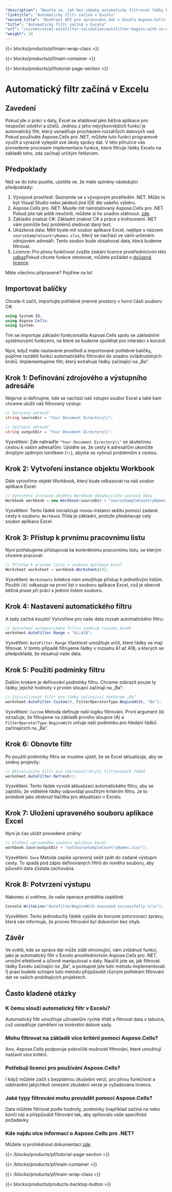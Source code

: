 ```yaml
---
"description": "Naučte se, jak bez námahy automaticky filtrovat řádky Excelu pomocí Aspose.Cells v .NET s tímto komplexním podrobným návodem."
"linktitle": "Automatický filtr začíná v Excelu"
"second_title": "Rozhraní API pro zpracování dat v Excelu Aspose.Cells v .NET"
"title": "Automatický filtr začíná v Excelu"
"url": "/cs/net/excel-autofilter-validation/autofilter-begins-with-in-excel/"
"weight": 10
---
```


{{< blocks/products/pf/main-wrap-class >}}

{{< blocks/products/pf/main-container >}}

{{< blocks/products/pf/tutorial-page-section >}}

# Automatický filtr začíná v Excelu

## Zavedení

Pokud jde o práci s daty, Excel se etabloval jako běžná aplikace pro nespočet odvětví a účelů. Jednou z jeho nejvýkonnějších funkcí je automatický filtr, který usnadňuje procházení rozsáhlých datových sad. Pokud používáte Aspose.Cells pro .NET, můžete tuto funkci programově využít a výrazně vylepšit své úkoly správy dat. V této příručce vás provedeme procesem implementace funkce, která filtruje řádky Excelu na základě toho, zda začínají určitým řetězcem.

## Předpoklady

Než se do toho pustíte, ujistěte se, že máte splněny následující předpoklady:

1. Vývojové prostředí: Seznamte se s vývojovým prostředím .NET. Může to být Visual Studio nebo jakékoli jiné IDE dle vašeho výběru.
2. Aspose.Cells pro .NET: Musíte mít nainstalovaný Aspose.Cells pro .NET. Pokud jste tak ještě neučinili, můžete si ho snadno stáhnout. [zde](https://releases.aspose.com/cells/net/).
3. Základní znalost C#: Základní znalost C# a práce s knihovnami .NET vám pomůže bez problémů sledovat daný text.
4. Ukázková data: Měli byste mít soubor aplikace Excel, nejlépe s názvem `sourseSampleCountryNames.xlsx`, který se nachází ve vámi určeném zdrojovém adresáři. Tento soubor bude obsahovat data, která budeme filtrovat.
5. Licence: Pro plnou funkčnost zvažte získání licence prostřednictvím této [odkaz](https://purchase.aspose.com/buy)Pokud chcete funkce otestovat, můžete požádat o [dočasná licence](https://purchase.aspose.com/temporary-license/).

Máte všechno připravené? Pojďme na to!

## Importovat balíčky

Chcete-li začít, importujte potřebné jmenné prostory v horní části souboru C#:

```csharp
using System.IO;
using Aspose.Cells;
using System;
```

Tím se importuje základní funkcionalita Aspose.Cells spolu se základními systémovými funkcemi, na které se budeme spoléhat pro interakci s konzolí.

Nyní, když máte nastavené prostředí a importované potřebné balíčky, pojďme rozdělit funkci automatického filtrování do snadno zvládnutelných kroků. Implementujeme filtr, který extrahuje řádky začínající na „Ba“.

## Krok 1: Definování zdrojového a výstupního adresáře

Nejprve si definujme, kde se nachází náš vstupní soubor Excel a také kam chceme uložit náš filtrovaný výstup:

```csharp
// Zdrojový adresář
string sourceDir = "Your Document Directory\\";

// Výstupní adresář
string outputDir = "Your Document Directory\\";
```

Vysvětlení: Zde nahraďte `"Your Document Directory\\"` se skutečnou cestou k vašim adresářům. Ujistěte se, že cesty k adresářům ukončíte dvojitým zpětným lomítkem (`\\`), abyste se vyhnuli problémům s cestou.

## Krok 2: Vytvoření instance objektu Workbook

Dále vytvoříme objekt Workbook, který bude odkazovat na náš soubor aplikace Excel:

```csharp
// Vytvoření instance objektu Workbook obsahujícího vzorová data
Workbook workbook = new Workbook(sourceDir + "sourseSampleCountryNames.xlsx");
```

Vysvětlení: Tento řádek inicializuje novou instanci sešitu pomocí zadané cesty k souboru. `Workbook` Třída je základní, protože představuje celý soubor aplikace Excel.

## Krok 3: Přístup k prvnímu pracovnímu listu

Nyní potřebujeme přistupovat ke konkrétnímu pracovnímu listu, se kterým chceme pracovat:

```csharp
// Přístup k prvnímu listu v souboru aplikace Excel
Worksheet worksheet = workbook.Worksheets[0];
```

Vysvětlení: `Worksheets` kolekce nám umožňuje přístup k jednotlivým listům. Použití `[0]` odkazuje na první list v souboru aplikace Excel, což je obecně běžná praxe při práci s jedním listem souboru.

## Krok 4: Nastavení automatického filtru

A tady začíná kouzlo! Vytvoříme pro naše data rozsah automatického filtru:

```csharp
// Vytvoření automatického filtru zadáním rozsahu buněk
worksheet.AutoFilter.Range = "A1:A18";
```

Vysvětlení: `AutoFilter.Range` Vlastnost umožňuje určit, které řádky se mají filtrovat. V tomto případě filtrujeme řádky v rozsahu A1 až A18, u kterých se předpokládá, že obsahují naše data.

## Krok 5: Použití podmínky filtru

Dalším krokem je definování podmínky filtru. Chceme zobrazit pouze ty řádky, jejichž hodnoty v prvním sloupci začínají na „Ba“:

```csharp
// Inicializovat filtr pro řádky začínající řetězcem „Ba“
worksheet.AutoFilter.Custom(0, FilterOperatorType.BeginsWith, "Ba");
```

Vysvětlení: `Custom` Metoda definuje naši logiku filtrování. První argument (`0`) označuje, že filtrujeme na základě prvního sloupce (A) a `FilterOperatorType.BeginsWith` určuje naši podmínku pro hledání řádků začínajících na „Ba“.

## Krok 6: Obnovte filtr

Po použití podmínky filtru se musíme ujistit, že se Excel aktualizuje, aby se změny projevily:

```csharp
// Aktualizujte filtr pro zobrazení/skrytí filtrovaných řádků
worksheet.AutoFilter.Refresh();
```

Vysvětlení: Tento řádek vyvolá aktualizaci automatického filtru, aby se zajistilo, že viditelné řádky odpovídají použitým kritériím filtru. Je to podobné jako stisknutí tlačítka pro aktualizaci v Excelu.

## Krok 7: Uložení upraveného souboru aplikace Excel

Nyní je čas uložit provedené změny:

```csharp
// Uložení upraveného souboru aplikace Excel
workbook.Save(outputDir + "outSourseSampleCountryNames.xlsx");
```

Vysvětlení: `Save` Metoda zapíše upravený sešit zpět do zadané výstupní cesty. To spadá pod zápis definovaných filtrů do nového souboru, aby původní data zůstala zachována.

## Krok 8: Potvrzení výstupu

Nakonec si ověřme, že naše operace proběhla úspěšně:

```csharp
Console.WriteLine("AutofilterBeginsWith executed successfully.\r\n");
```

Vysvětlení: Tento jednoduchý řádek vypíše do konzole potvrzovací zprávu, která vás informuje, že proces filtrování byl dokončen bez chyb.

## Závěr

Ve světě, kde se správa dat může zdát ohromující, vám zvládnutí funkcí, jako je automatický filtr v Excelu prostřednictvím Aspose.Cells pro .NET, umožní efektivně a účinně manipulovat s daty. Naučili jste se, jak filtrovat řádky Excelu začínající na „Ba“, a postupně jste tuto metodu implementovali. S praxí budete schopni tuto metodu přizpůsobit různým potřebám filtrování dat ve vašich probíhajících projektech.

## Často kladené otázky

### K čemu slouží automatický filtr v Excelu?  
Automatický filtr umožňuje uživatelům rychle třídit a filtrovat data v tabulce, což usnadňuje zaměření na konkrétní datové sady.

### Mohu filtrovat na základě více kritérií pomocí Aspose.Cells?  
Ano, Aspose.Cells podporuje pokročilé možnosti filtrování, které umožňují nastavit více kritérií.

### Potřebuji licenci pro používání Aspose.Cells?  
I když můžete začít s bezplatnou zkušební verzí, pro plnou funkčnost a odstranění jakýchkoli omezení zkušební verze je vyžadována licence.

### Jaké typy filtrování mohu provádět pomocí Aspose.Cells?  
Data můžete filtrovat podle hodnoty, podmínky (například začíná na nebo končí na) a přizpůsobit filtrování tak, aby splňovalo vaše specifické požadavky.

### Kde najdu více informací o Aspose.Cells pro .NET?  
Můžete si prohlédnout dokumentaci [zde](https://reference.aspose.com/cells/net/).

{{< /blocks/products/pf/tutorial-page-section >}}

{{< /blocks/products/pf/main-container >}}

{{< /blocks/products/pf/main-wrap-class >}}

{{< blocks/products/products-backtop-button >}}